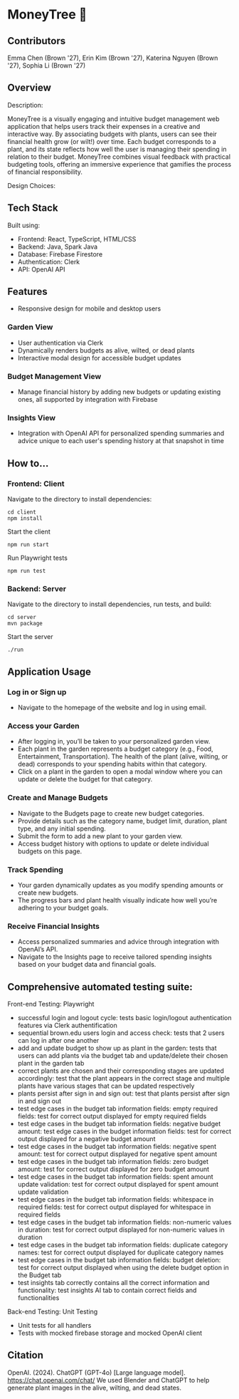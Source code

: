 # MoneyTree 🌱

## Contributors

Emma Chen (Brown '27), Erin Kim (Brown '27), Katerina Nguyen (Brown '27), Sophia Li (Brown '27)

## Overview

Description:

MoneyTree is a visually engaging and intuitive budget management web application that helps users track their expenses in a creative and interactive way. By associating budgets with plants, users can see their financial health grow (or wilt!) over time. Each budget corresponds to a plant, and its state reflects how well the user is managing their spending in relation to their budget. MoneyTree combines visual feedback with practical budgeting tools, offering an immersive experience that gamifies the process of financial responsibility.

Design Choices:

## Tech Stack
Built using:
- Frontend: React, TypeScript, HTML/CSS
- Backend: Java, Spark Java
- Database: Firebase Firestore
- Authentication: Clerk
- API: OpenAI API

## Features

- Responsive design for mobile and desktop users

### Garden View

- User authentication via Clerk
- Dynamically renders budgets as alive, wilted, or dead plants
- Interactive modal design for accessible budget updates

### Budget Management View

- Manage financial history by adding new budgets or updating existing ones, all supported by integration with Firebase

### Insights View

- Integration with OpenAI API for personalized spending summaries and advice unique to each user's spending history at that snapshot in time

## How to...

### Frontend: Client

Navigate to the directory to install dependencies:

```agsl
cd client
npm install
```

Start the client

```agsl
npm run start
```

Run Playwright tests

```agsl
npm run test
```

### Backend: Server

Navigate to the directory to install dependencies, run tests, and build:

```agsl
cd server
mvn package
```

Start the server

```agsl
./run
```

## Application Usage

### Log in or Sign up

- Navigate to the homepage of the website and log in using email.

### Access your Garden

- After logging in, you’ll be taken to your personalized garden view.
- Each plant in the garden represents a budget category (e.g., Food, Entertainment, Transportation). The health of the plant (alive, wilting, or dead) corresponds to your spending habits within that category.
- Click on a plant in the garden to open a modal window where you can update or delete the budget for that category.

### Create and Manage Budgets

- Navigate to the Budgets page to create new budget categories.
- Provide details such as the category name, budget limit, duration, plant type, and any initial spending.
- Submit the form to add a new plant to your garden view.
- Access budget history with options to update or delete individual budgets on this page.

### Track Spending

- Your garden dynamically updates as you modify spending amounts or create new budgets.
- The progress bars and plant health visually indicate how well you’re adhering to your budget goals.

### Receive Financial Insights

- Access personalized summaries and advice through integration with OpenAI’s API.
- Navigate to the Insights page to receive tailored spending insights based on your budget data and financial goals.


## Comprehensive automated testing suite:

Front-end Testing: Playwright

- successful login and logout cycle: tests basic login/logout authentication features via Clerk authentification
- sequential brown.edu users login and access check: tests that 2 users can log in after one another
- add and update budget to show up as plant in the garden: tests that users can add plants via the budget tab and update/delete their chosen plant in the garden tab
- correct plants are chosen and their corresponding stages are updated accordingly: test that the plant appears in the correct stage and multiple plants have various stages that can be updated respectively
- plants persist after sign in and sign out: test that plants persist after sign in and sign out
- test edge cases in the budget tab information fields: empty required fields: test for correct output displayed for empty required fields
- test edge cases in the budget tab information fields: negative budget amount: test edge cases in the budget information fields: test for correct output displayed for a negative budget amount
- test edge cases in the budget tab information fields: negative spent amount: test for correct output displayed for negative spent amount
- test edge cases in the budget tab information fields: zero budget amount: test for correct output displayed for zero budget amount
- test edge cases in the budget tab information fields: spent amount update validation: test for correct output displayed for spent amount update validation
- test edge cases in the budget tab information fields: whitespace in required fields: test for correct output displayed for whitespace in required fields
- test edge cases in the budget tab information fields: non-numeric values in duration: test for correct output displayed for non-numeric values in duration
- test edge cases in the budget tab information fields: duplicate category names: test for correct output displayed for duplicate category names
- test edge cases in the budget tab information fields: budget deletion: test for correct output displayed when using the delete budget option in the Budget tab
- test insights tab correctly contains all the correct information and functionality: test insights AI tab to contain correct fields and functionalities

Back-end Testing: Unit Testing

- Unit tests for all handlers
- Tests with mocked firebase storage and mocked OpenAI client

## Citation

OpenAI. (2024). ChatGPT (GPT-4o) [Large language model]. https://chat.openai.com/chat/ We used Blender and ChatGPT to help generate plant images in the alive, wilting, and dead states.
